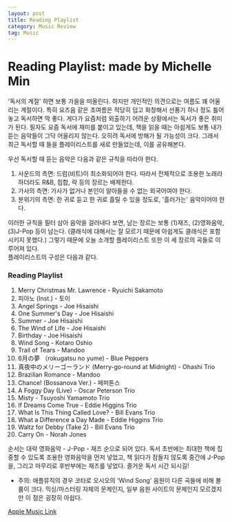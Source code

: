 ```yaml
---
layout: post
title: Reading Playlist
category: Music Review
tag: Music
---
```


# Reading Playlist: made by Michelle Min  

'독서의 계절' 하면 보통 가을을 떠올린다. 하지만 개인적인 의견으로는 여름도 꽤 어울리는 계절이다. 특히 요즈음 같은 초여름은 적당히 덥고 화창해서 선풍기 하나 정도 틀어놓고 독서하면 딱 좋다. 게다가 요즘처럼 외출하기 어려운 상황에서는 독서가 좋은 취미가 된다. 필자도 요즘 독서에 재미를 붙이고 있는데, 책을 읽을 때는 아쉽게도 보통 내가 듣는 음악들이 그닥 어울리지 않는다. 오히려 독서에 방해가 될 가능성이 크다. 그래서 최근 독서할 때 들을 플레이리스트를 새로 만들었는데, 이를 공유해본다.  

우선 독서할 때 듣는 음악은 다음과 같은 규칙을 따라야 한다.  
1. 사운드의 측면: 드럼(비트)이 최소화되어야 한다. 따라서 전체적으로 조용한 노래라 하더라도 R&B, 힙합, 락 등의 장르는 배제한다.  
2. 가사의 측면: 가사가 없거나 본인이 알아들을 수 없는 외국어여야 한다.  
3. 분위기의 측면: 한 귀로 듣고 한 귀로 흘릴 수 있을 정도로, '흘러가는' 음악이어야 한다.  

이러한 규칙을 필터 삼아 음악을 걸러내다 보면, 남는 장르는 보통 (1)재즈, (2)영화음악, (3)J-Pop 등이 남는다. (클래식에 대해서는 잘 모르기 때문에 아쉽게도 클래식은 포함시키지 못했다.) 그렇기 때문에 오늘 소개할 플레이리스트 또한 이 세 장르의 곡들로 이루어져 있다.  
플레이리스트의 구성은 다음과 같다.  


### Reading Playlist  
1. Merry Christmas Mr. Lawrence - Ryuichi Sakamoto  
2. 피아노 (Inst.) - 토이  
3. Angel Springs - Joe Hisaishi  
4. One Summer's Day - Joe Hisaishi  
5. Summer - Joe Hisaishi  
6. The Wind of Life - Joe Hisaishi
7. Birthday - Joe Hisaishi  
8. Wind Song - Kotaro Oshio
9. Trail of Tears - Mandoo  
10. 6月の夢 （rokugatsu no yume) - Blue Peppers  
11. 真夜中のメリーゴーランド (Merry-go-round at Midnight) - Ohashi Trio  
12. Brazilian Romance - Mandoo  
13. Chance! (Bossanova Ver.) - 페퍼톤스  
14. A Foggy Day (Live) - Oscar Peterson Trio  
15. Misty - Tsuyoshi Yamamoto Trio  
16. If Dreams Come True - Eddie Higgins Trio  
17. What Is This Thing Called Love? - Bill Evans Trio  
18. What a Difference a Day Made - Eddie Higgins Trio  
19. Waltz for Debby (Take 2) - Bill Evans Trio  
20. Carry On - Norah Jones  


순서는 대략 영화음악 - J-Pop - 재즈 순으로 되어 있다. 독서 초반에는 최대한 책에 집중할 수 있도록 조용한 영화음악을 먼저 넣었고, 책 읽다가 잠들지 않도록 중간에 J-Pop을, 그리고 마무리로 후반부에는 재즈를 넣었다. 즐거운 독서 시간 되시길!  

* 주의: 애플뮤직의 경우 코타로 오시오의 'Wind Song' 음원이 다른 곡들에 비해 볼륨이 크다. 믹싱/마스터링 자체의 문제인지, 일부 음원 사이트의 문제인지 모르겠지만 이 점은 굉장히 아쉽다.  


[Apple Music Link](https://music.apple.com/kr/playlist/reading-playlist/pl.u-XkD0Y6pTgdE1bx)
   

